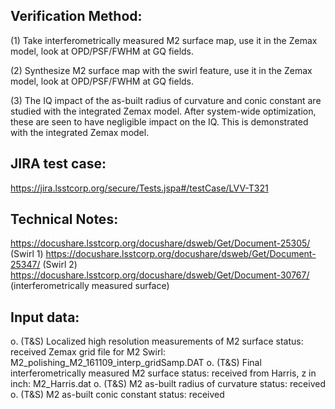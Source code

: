 Verification Method:
---

(1) Take interferometrically measured M2 surface map, use it in the Zemax model, look at OPD/PSF/FWHM at GQ fields. 

(2) Synthesize M2 surface map with the swirl feature, use it in the Zemax model, look at OPD/PSF/FWHM at GQ fields.

(3) The IQ impact of the as-built radius of curvature and conic constant are studied with the integrated Zemax model. After system-wide optimization, these are seen to have negligible impact on the IQ. This is demonstrated with
the integrated Zemax model.

JIRA test case:
---
https://jira.lsstcorp.org/secure/Tests.jspa#/testCase/LVV-T321

Technical Notes:
---
https://docushare.lsstcorp.org/docushare/dsweb/Get/Document-25305/ (Swirl 1)
https://docushare.lsstcorp.org/docushare/dsweb/Get/Document-25347/ (Swirl 2)
https://docushare.lsstcorp.org/docushare/dsweb/Get/Document-30767/ (interferometrically measured surface)

Input data:
---
o. (T&S) Localized high resolution measurements of M2 surface
	status: received
	Zemax grid file for M2 Swirl: M2_polishing_M2_161109_interp_gridSamp.DAT
o. (T&S) Final interferometrically measured M2 surface 
	status: received
	from Harris, z in inch: M2_Harris.dat
o. (T&S) M2 as-built radius of curvature
        status: received
o. (T&S) M2 as-built conic constant
        status: received
